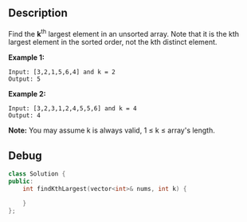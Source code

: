 ## Description

Find the <strong>k</strong><sup>th</sup> largest element in an unsorted array. Note that it is the kth largest element in the sorted order, not the kth distinct element.

<strong>Example 1:</strong>
```
Input: [3,2,1,5,6,4] and k = 2
Output: 5
```

<strong>Example 2:</strong>
```
Input: [3,2,3,1,2,4,5,5,6] and k = 4
Output: 4
```

<strong>Note:</strong>
You may assume k is always valid, 1 ≤ k ≤ array's length.


## Debug
```cpp
class Solution {
public:
    int findKthLargest(vector<int>& nums, int k) {

    }
};
```